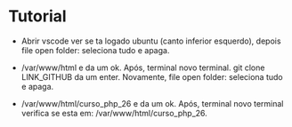 # Tutorial
- Abrir vscode ver se ta logado ubuntu (canto inferior esquerdo), depois file open folder: seleciona tudo e apaga.

- /var/www/html e da um ok. Após, terminal novo terminal.
git clone LINK_GITHUB da um enter. Novamente, file open folder: seleciona tudo e apaga.

- /var/www/html/curso_php_26 e da um ok. Após, terminal novo terminal verifica se esta em: /var/www/html/curso_php_26.

